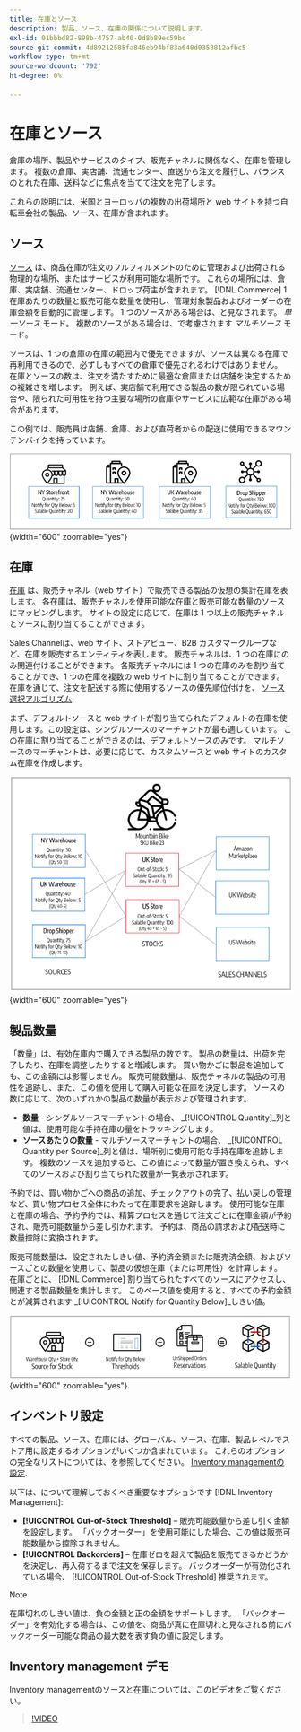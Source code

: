 ```yaml
---
title: 在庫とソース
description: 製品、ソース、在庫の関係について説明します。
exl-id: 01bbbd82-898b-4757-ab40-0d8b89ec59bc
source-git-commit: 4d89212585fa846eb94bf83a640d0358812afbc5
workflow-type: tm+mt
source-wordcount: '792'
ht-degree: 0%

---
```


# 在庫とソース

倉庫の場所、製品やサービスのタイプ、販売チャネルに関係なく、在庫を管理します。 複数の倉庫、実店舗、流通センター、直送から注文を履行し、バランスのとれた在庫、送料などに焦点を当てて注文を完了します。

これらの説明には、米国とヨーロッパの複数の出荷場所と web サイトを持つ自転車会社の製品、ソース、在庫が含まれます。

## ソース

[ソース](sources-manage.md) は、商品在庫が注文のフルフィルメントのために管理および出荷される物理的な場所、またはサービスが利用可能な場所です。 これらの場所には、倉庫、実店舗、流通センター、ドロップ荷主が含まれます。 [!DNL Commerce] 1 在庫あたりの数量と販売可能な数量を使用し、管理対象製品およびオーダーの在庫金額を自動的に管理します。 1 つのソースがある場合は、と見なされます。 _単一ソース_ モード。 複数のソースがある場合は、で考慮されます _マルチソース_ モード。

ソースは、1 つの倉庫の在庫の範囲内で優先できますが、ソースは異なる在庫で再利用できるので、必ずしもすべての倉庫で優先されるわけではありません。 在庫とソースの数は、注文を満たすために最適な倉庫または店舗を決定するための複雑さを増します。 例えば、実店舗で利用できる製品の数が限られている場合や、限られた可用性を持つ主要な場所の倉庫やサービスに広範な在庫がある場合があります。

この例では、販売員は店舗、倉庫、および直荷者からの配送に使用できるマウンテンバイクを持っています。

![ソース図の例](assets/diagram-sources.png){width="600" zoomable="yes"}

## 在庫

[在庫](stocks-manage.md) は、販売チャネル（web サイト）で販売できる製品の仮想の集計在庫を表します。 各在庫は、販売チャネルを使用可能な在庫と販売可能な数量のソースにマッピングします。 サイトの設定に応じて、在庫は 1 つ以上の販売チャネルとソースに割り当てることができます。

Sales Channelは、web サイト、ストアビュー、B2B カスタマーグループなど、在庫を販売するエンティティを表します。 販売チャネルは、1 つの在庫にのみ関連付けることができます。 各販売チャネルには 1 つの在庫のみを割り当てることができ、1 つの在庫を複数の web サイトに割り当てることができます。 在庫を通じて、注文を配送する際に使用するソースの優先順位付けを、 [ソース選択アルゴリズム](selection-reservations.md).

まず、デフォルトソースと web サイトが割り当てられたデフォルトの在庫を使用します。この設定は、シングルソースのマーチャントが最も適しています。 この在庫に割り当てることができるのは、デフォルトソースのみです。 マルチソースのマーチャントは、必要に応じて、カスタムソースと web サイトのカスタム在庫を作成します。

![店舗の在庫の例を示す図](assets/diagram-stock.png){width="600" zoomable="yes"}

## 製品数量

「数量」は、有効在庫内で購入できる製品の数です。 製品の数量は、出荷を完了したり、在庫を調整したりすると増減します。 買い物かごに製品を追加しても、この金額には影響しません。 販売可能数量は、販売チャネルの製品の可用性を追跡し、また、この値を使用して購入可能な在庫を決定します。 ソースの数に応じて、次のいずれかの製品の数量が表示および管理されます。

- **数量** - シングルソースマーチャントの場合、 _[!UICONTROL Quantity]_列と値は、使用可能な手持在庫の量をトラッキングします。
- **ソースあたりの数量** - マルチソースマーチャントの場合、 _[!UICONTROL Quantity per Source]_列と値は、場所別に使用可能な手持在庫を追跡します。 複数のソースを追加すると、この値によって数量が置き換えられ、すべてのソースおよび割り当てられた数量が一覧表示されます。

予約では、買い物かごへの商品の追加、チェックアウトの完了、払い戻しの管理など、買い物プロセス全体にわたって在庫要求を追跡します。 使用可能な在庫と在庫の場合、予約予約では、精算プロセスを通じて注文ごとに在庫金額が予約され、販売可能数量から差し引かれます。 予約は、商品の請求および配送時に数量控除に変換されます。

販売可能数量は、設定されたしきい値、予約済金額または販売済金額、およびソースごとの数量を使用して、製品の仮想在庫（または可用性）を計算します。 在庫ごとに、 [!DNL Commerce] 割り当てられたすべてのソースにアクセスし、関連する製品数量を集計します。 このベース値を使用すると、すべての予約金額とが減算されます _[!UICONTROL Notify for Quantity Below]_しきい値。

![在庫の販売可能数量の計算](assets/diagram-salable-quantity.png){width="600" zoomable="yes"}

## インベントリ設定

すべての製品、ソース、在庫には、グローバル、ソース、在庫、製品レベルでストア用に設定するオプションがいくつか含まれています。 これらのオプションの完全なリストについては、を参照してください。 [Inventory managementの設定](configuration.md).

以下は、について理解しておくべき重要なオプションです [!DNL Inventory Management]:

- **[!UICONTROL Out-of-Stock Threshold]**  – 販売可能数量から差し引く金額を設定します。 「バックオーダー」を使用可能にした場合、この値は販売可能数量から控除されません。
- **[!UICONTROL Backorders]**  – 在庫ゼロを超えて製品を販売できるかどうかを決定し、再入荷するまで注文を保存します。 バックオーダーが有効化されている場合、 [!UICONTROL Out-of-Stock Threshold] 推奨されます。

>[!NOTE]
>
>在庫切れのしきい値は、負の金額と正の金額をサポートします。 「バックオーダー」を有効化する場合は、この値を、商品が真に在庫切れと見なされる前にバックオーダー可能な商品の最大数を表す負の値に設定します。

## Inventory management デモ

Inventory managementのソースと在庫については、このビデオをご覧ください。

>[!VIDEO](https://video.tv.adobe.com/v/343748?quality=12)
